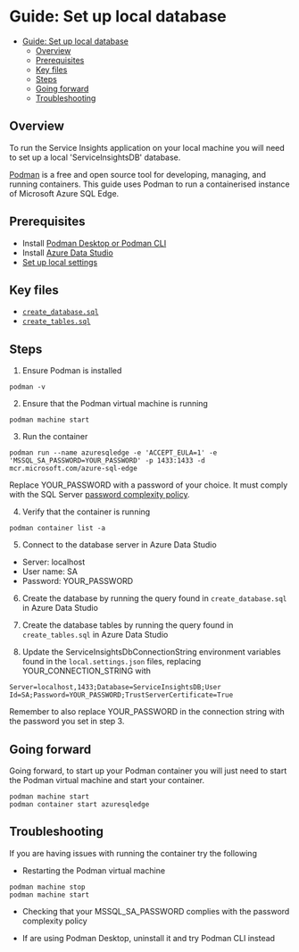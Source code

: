 # Guide: Set up local database

- [Guide: Set up local database](#guide-set-up-local-database)
  - [Overview](#overview)
  - [Prerequisites](#prerequisites)
  - [Key files](#key-files)
  - [Steps](#steps)
  - [Going forward](#going-forward)
  - [Troubleshooting](#troubleshooting)

## Overview

To run the Service Insights application on your local machine you will need to set up a local 'ServiceInsightsDB' database.

[Podman](https://podman.io) is a free and open source tool for developing, managing, and running containers. This guide uses Podman to run a containerised instance of Microsoft Azure SQL Edge.

## Prerequisites

- Install [Podman Desktop or Podman CLI](https://podman.io)
- Install [Azure Data Studio](https://learn.microsoft.com/en-us/azure-data-studio/download-azure-data-studio)
- [Set up local settings](./Set_up_local_settings.md)

## Key files

- [`create_database.sql`](../../scripts/database/create_database.sql)
- [`create_tables.sql`](../../scripts/database/create_database.sql)

## Steps

1. Ensure Podman is installed

```shell
podman -v
```

2. Ensure that the Podman virtual machine is running

```shell
podman machine start
```

3. Run the container

```shell
podman run --name azuresqledge -e 'ACCEPT_EULA=1' -e 'MSSQL_SA_PASSWORD=YOUR_PASSWORD' -p 1433:1433 -d mcr.microsoft.com/azure-sql-edge
```

Replace YOUR_PASSWORD with a password of your choice. It must comply with the SQL Server [password complexity policy](https://learn.microsoft.com/en-us/sql/relational-databases/security/password-policy?view=sql-server-ver16#password-complexity).

4. Verify that the container is running

```shell
podman container list -a
```

5. Connect to the database server in Azure Data Studio

- Server: localhost
- User name: SA
- Password: YOUR_PASSWORD

6. Create the database by running the query found in `create_database.sql` in Azure Data Studio

7. Create the database tables by running the query found in `create_tables.sql` in Azure Data Studio

8. Update the ServiceInsightsDbConnectionString environment variables found in the `local.settings.json` files, replacing YOUR_CONNECTION_STRING with

```
Server=localhost,1433;Database=ServiceInsightsDB;User Id=SA;Password=YOUR_PASSWORD;TrustServerCertificate=True
```

Remember to also replace YOUR_PASSWORD in the connection string with the password you set in step 3.

## Going forward

Going forward, to start up your Podman container you will just need to start the Podman virtual machine and start your container.

```shell
podman machine start
podman container start azuresqledge
```

## Troubleshooting

If you are having issues with running the container try the following

- Restarting the Podman virtual machine

```shell
podman machine stop
podman machine start
```

- Checking that your MSSQL_SA_PASSWORD complies with the password complexity policy

- If are using Podman Desktop, uninstall it and try Podman CLI instead
